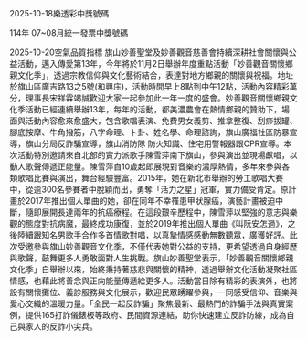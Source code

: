
2025-10-18樂透彩中獎號碼

                                
114年 07~08月統一發票中獎號碼
                             
2025-10-20空氣品質指標
                              旗山妙善聖堂及妙善觀音慈善會持續深耕社會關懷與公益活動，邁入傳愛第13年，今年將於11月2日舉辦年度重點活動「妙善觀音關懷鄉親文化季」，透過宗教信仰與文化藝術結合，表達對地方鄉親的關懷與祝福。地址於旗山區廣吉路13之5號(和興庒)，活動時間早上8點到中午12點，活動內容精彩萬分，理事長宋祥霖竭誠歡迎大家一起參加此一年一度的盛會。妙善觀音關懷鄉親文化季活動已經連續舉辦13年，每年的活動，都美濃農會在熱情鄉親的贊助下，場面與活動內容愈來愈盛大，包含歌唱表演、免費男女義剪、推拿整復、刮痧拔罐、腳底按摩、牛角撥筋，八字命理、卜卦、姓名學、命理諮詢，旗山廣福社區防暴宣導，旗山分局反詐騙宣導，旗山消防隊 防火知識、住宅用警報器跟CPR宣導。本次活動特別邀請來自北部的實力派歌手陳雪萍南下旗山，參與演出並現場獻唱，以動人歌聲傳遞正能量。陳雪萍自10歲起即展現對音樂的濃厚熱情，多年來參與各類歌唱比賽與演出，舞台經驗豐富。2015年，她在新北市舉辦的勞工歌唱大賽中，從逾300名參賽者中脫穎而出，勇奪「活力之星」冠軍，實力備受肯定。原計畫於2017年推出個人單曲的她，卻在同年不幸罹患甲狀腺癌，演藝計畫被迫中斷，隨即展開長達兩年的抗癌療程。在這段艱辛歷程中，陳雪萍以堅強的意志與樂觀的態度對抗病魔，最終成功康復，並於2019年推出個人單曲《叫阮安怎過》，之後陸續跟知名男歌手合作多首情歌對唱，以真摯情感感動無數聽眾，廣獲好評。此次受邀參與旗山妙善觀音文化季，不僅代表她對公益的支持，更希望透過自身經歷與歌聲，鼓舞更多人勇敢面對人生挑戰。旗山妙善聖堂表示，「妙善觀音關懷鄉親文化季」自舉辦以來，始終秉持著慈悲與關懷的精神，透過舉辦文化活動凝聚社區情感，也藉此將善念與正向能量傳遞給更多人。活動當日除有精彩的表演外，也將設有關懷攤位、義診服務與文化展示，歡迎民眾踴躍參與，一同感受信仰、音樂與愛心交織的溫暖力量。「全民一起反詐騙」聚焦最新、最熱門的詐騙手法與真實案例，提供165打詐儀錶板等政府、民間資源連結，助你快速建立反詐防線，成為自己與家人的反詐小尖兵。